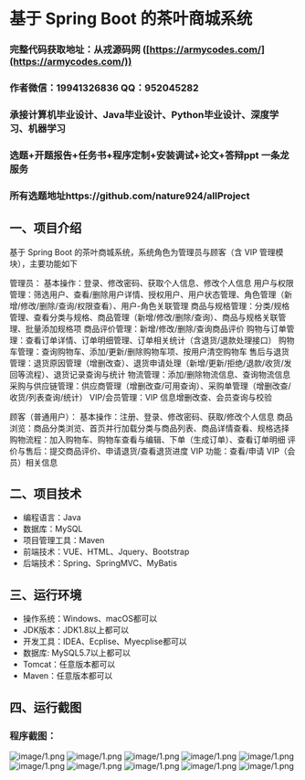 基于 Spring Boot 的茶叶商城系统
=

### 完整代码获取地址：从戎源码网 ([https://armycodes.com/](https://armycodes.com/))
### 作者微信：19941326836  QQ：952045282 
### 承接计算机毕业设计、Java毕业设计、Python毕业设计、深度学习、机器学习
### 选题+开题报告+任务书+程序定制+安装调试+论文+答辩ppt 一条龙服务
### 所有选题地址https://github.com/nature924/allProject

一、项目介绍
---

基于 Spring Boot 的茶叶商城系统，系统角色为管理员与顾客（含 VIP 管理模块），主要功能如下

管理员：
基本操作：登录、修改密码、获取个人信息、修改个人信息
用户与权限管理：筛选用户、查看/删除用户详情、授权用户、用户状态管理、角色管理（新增/修改/删除/查询/权限查看）、用户-角色关联管理
商品与规格管理：分类/规格管理、查看分类与规格、商品管理（新增/修改/删除/查询）、商品与规格关联管理、批量添加规格项
商品评价管理：新增/修改/删除/查询商品评价
购物与订单管理：查看订单详情、订单明细管理、订单相关统计（含退货/退款处理接口）
购物车管理：查询购物车、添加/更新/删除购物车项、按用户清空购物车
售后与退货管理：退货原因管理（增删改查）、退货申请处理（新增/更新/拒绝/退款/收货/发回等流程）、退货记录查询与统计
物流管理：添加/删除物流信息、查询物流信息
采购与供应链管理：供应商管理（增删改查/可用查询）、采购单管理（增删改查/收货/列表查询/统计）
VIP/会员管理：VIP 信息增删改查、会员查询与校验

顾客（普通用户）：
基本操作：注册、登录、修改密码、获取/修改个人信息
商品浏览：商品分类浏览、首页并行加载分类与商品列表、商品详情查看、规格选择
购物流程：加入购物车、购物车查看与编辑、下单（生成订单）、查看订单明细
评价与售后：提交商品评价、申请退货/查看退货进度
VIP 功能：查看/申请 VIP（会员）相关信息



二、项目技术
---
- 编程语言：Java
- 数据库：MySQL
- 项目管理工具：Maven
- 前端技术：VUE、HTML、Jquery、Bootstrap
- 后端技术：Spring、SpringMVC、MyBatis

三、运行环境
---
- 操作系统：Windows、macOS都可以
- JDK版本：JDK1.8以上都可以
- 开发工具：IDEA、Ecplise、Myecplise都可以
- 数据库: MySQL5.7以上都可以
- Tomcat：任意版本都可以
- Maven：任意版本都可以

四、运行截图
---

### 程序截图：
![image/1.png](image/1.png)
![image/1.png](image/2.png)
![image/1.png](image/3.png)
![image/1.png](image/4.png)
![image/1.png](image/5.png)
![image/1.png](image/6.png)
![image/1.png](image/7.png)
![image/1.png](image/8.png)
![image/1.png](image/9.png)
![image/1.png](image/10.png)




